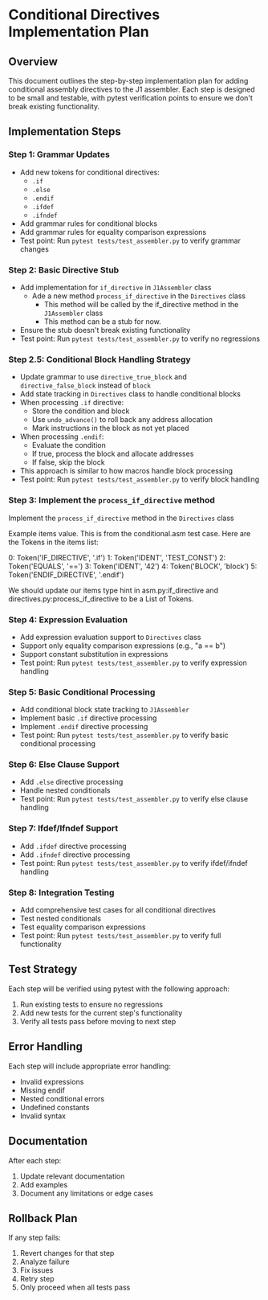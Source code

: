 # Conditional Directives Implementation Plan

## Overview
This document outlines the step-by-step implementation plan for adding conditional assembly directives to the J1 assembler. Each step is designed to be small and testable, with pytest verification points to ensure we don't break existing functionality.

## Implementation Steps

### Step 1: Grammar Updates
- Add new tokens for conditional directives:
  - `.if`
  - `.else`
  - `.endif`
  - `.ifdef`
  - `.ifndef`
- Add grammar rules for conditional blocks
- Add grammar rules for equality comparison expressions
- Test point: Run `pytest tests/test_assembler.py` to verify grammar changes

### Step 2: Basic Directive Stub
- Add implementation for `if_directive` in `J1Assembler` class
    - Ade a new method `process_if_directive` in the `Directives` class
        - This method will be called by the if_directive method in the `J1Assembler` class
        - This method can be a stub for now.
- Ensure the stub doesn't break existing functionality
- Test point: Run `pytest tests/test_assembler.py` to verify no regressions

### Step 2.5: Conditional Block Handling Strategy
- Update grammar to use `directive_true_block` and `directive_false_block` instead of `block`
- Add state tracking in `Directives` class to handle conditional blocks
- When processing `.if` directive:
  - Store the condition and block
  - Use `undo_advance()` to roll back any address allocation
  - Mark instructions in the block as not yet placed
- When processing `.endif`:
  - Evaluate the condition
  - If true, process the block and allocate addresses
  - If false, skip the block
- This approach is similar to how macros handle block processing
- Test point: Run `pytest tests/test_assembler.py` to verify block handling

### Step 3: Implement the `process_if_directive` method

Implement the `process_if_directive` method in the `Directives` class

Example items value.  This is from the conditional.asm test case. Here are the Tokens in the items list:

0: Token('IF_DIRECTIVE', '.if')
1: Token('IDENT', 'TEST_CONST')
2: Token('EQUALS', '==')
3: Token('IDENT', '42')
4: Token('BLOCK', 'block')
5: Token('ENDIF_DIRECTIVE', '.endif')

We should update our items type hint in asm.py:if_directive and directives.py:process_if_directive to be a List of Tokens.




### Step 4: Expression Evaluation
- Add expression evaluation support to `Directives` class
- Support only equality comparison expressions (e.g., "a == b")
- Support constant substitution in expressions
- Test point: Run `pytest tests/test_assembler.py` to verify expression handling

### Step 5: Basic Conditional Processing
- Add conditional block state tracking to `J1Assembler`
- Implement basic `.if` directive processing
- Implement `.endif` directive processing
- Test point: Run `pytest tests/test_assembler.py` to verify basic conditional processing

### Step 6: Else Clause Support
- Add `.else` directive processing
- Handle nested conditionals
- Test point: Run `pytest tests/test_assembler.py` to verify else clause handling

### Step 7: Ifdef/Ifndef Support
- Add `.ifdef` directive processing
- Add `.ifndef` directive processing
- Test point: Run `pytest tests/test_assembler.py` to verify ifdef/ifndef handling

### Step 8: Integration Testing
- Add comprehensive test cases for all conditional directives
- Test nested conditionals
- Test equality comparison expressions
- Test point: Run `pytest tests/test_assembler.py` to verify full functionality

## Test Strategy
Each step will be verified using pytest with the following approach:
1. Run existing tests to ensure no regressions
2. Add new tests for the current step's functionality
3. Verify all tests pass before moving to next step

## Error Handling
Each step will include appropriate error handling:
- Invalid expressions
- Missing endif
- Nested conditional errors
- Undefined constants
- Invalid syntax

## Documentation
After each step:
1. Update relevant documentation
2. Add examples
3. Document any limitations or edge cases

## Rollback Plan
If any step fails:
1. Revert changes for that step
2. Analyze failure
3. Fix issues
4. Retry step
5. Only proceed when all tests pass
